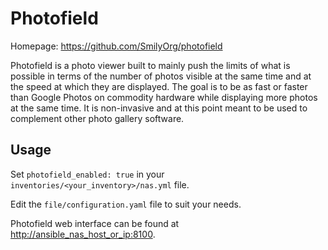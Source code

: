 # Photofield

Homepage: <https://github.com/SmilyOrg/photofield>

Photofield is a photo viewer built to mainly push the limits of what is possible in terms of the number of photos visible at the same time and at the speed at which they are displayed. The goal is to be as fast or faster than Google Photos on commodity hardware while displaying more photos at the same time. It is non-invasive and at this point meant to be used to complement other photo gallery software.

## Usage

Set `photofield_enabled: true` in your `inventories/<your_inventory>/nas.yml` file.

Edit the `file/configuration.yaml` file to suit your needs.

Photofield web interface can be found at <http://ansible_nas_host_or_ip:8100>.

